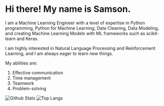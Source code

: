 # Hi there! My name is Samson.
I am a Machine Learning Engineer with a level of expertise in Python programming, Python for Machine Learning, Data Cleaning, Data Modeling, and creating Machine Learning Models with ML frameworks such as scikit-learn and Keras.


I am highly interested in Natural Language Processing and Reinforcement Learning, and I am always eager to learn new things.

My abilities are:
1. Effective communication 
2. Time management 
3. Teamwork 
4. Problem-solving

![Github Stats](https://github-readme-stats.vercel.app/api?username=LOVE-DOCTOR&count_private=true&show_icons=true&include_all_commits=true)
![Top Langs](https://github-readme-stats.vercel.app/api/top-langs/?username=LOVE-DOCTOR&hide=TeX&layout=compact)
